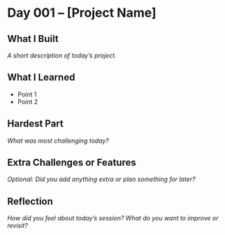 # Day 001 – [Project Name]

## What I Built
_A short description of today’s project._

## What I Learned
- Point 1
- Point 2

## Hardest Part
_What was most challenging today?_

## Extra Challenges or Features
_Optional: Did you add anything extra or plan something for later?_

## Reflection
_How did you feel about today’s session? What do you want to improve or revisit?_
